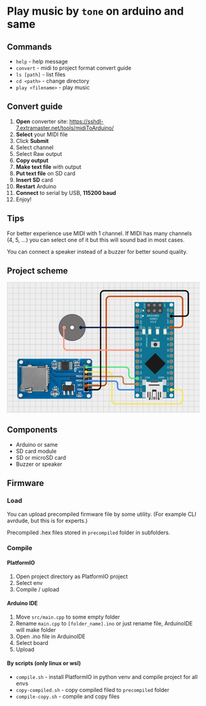 # Play music by `tone` on arduino and same

## Commands

* `help` - help message
* `convert` - midi to project format convert guide
* `ls [path]` - list files
* `cd <path>` - change directory
* `play <filename>` - play music

## Convert guide

1) **Open** converter site: https://sshdl-7.extramaster.net/tools/midiToArduino/
2) **Select** your MIDI file
3) Click **Submit**
4) Select channel
5) Select Raw output
6) **Copy output**
7) **Make text file** with output
8) **Put text file** on SD card
9) **Insert SD** card
10) **Restart** Arduino
11) **Connect** to serial by USB, **115200 baud**
12) Enjoy!

## Tips

For better experience use MIDI with 1 channel.
If MIDI has many channels (4, 5, ...) you can select one of it but this will sound bad in most cases.

You can connect a speaker instead of a buzzer for better sound quality.

## Project scheme

![](/pic/scheme.png "Connection scheme")

## Components

* Arduino or same
* SD card module
* SD or microSD card
* Buzzer or speaker

## Firmware

### Load

You can upload precompiled firmware file by some utility. (For example CLI avrdude, but this is for experts.)

Precompiled .hex files stored in `precompiled` folder in subfolders.

### Compile

#### PlatformIO

1) Open project directory as PlatformIO project
2) Select env
3) Compile / upload

#### Arduino IDE

1) Move `src/main.cpp` to some empty folder
2) Rename `main.cpp` to `[folder_name].ino` or just rename file, ArduinoIDE will make folder
3) Open .ino file in ArduinoIDE
4) Select board
5) Upload

#### By scripts (only linux or wsl)

* `compile.sh` - install PlatformIO in python venv and compile project for all envs
* `copy-compiled.sh` - copy compiled filed to `precompiled` folder
* `compile-copy.sh` - compile and copy files

